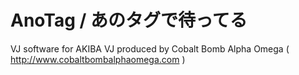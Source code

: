 AnoTag / あのタグで待ってる
======

VJ software for AKIBA VJ produced by Cobalt Bomb Alpha Omega 
( http://www.cobaltbombalphaomega.com ) 
